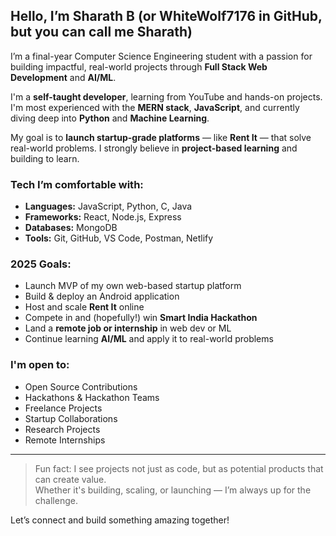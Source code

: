 ## Hello, I’m Sharath B (or WhiteWolf7176 in GitHub, but you can call me Sharath)

I’m a final-year Computer Science Engineering student with a passion for building impactful, real-world projects through **Full Stack Web Development** and **AI/ML**.

I'm a **self-taught developer**, learning from YouTube and hands-on projects. I'm most experienced with the **MERN stack**, **JavaScript**, and currently diving deep into **Python** and **Machine Learning**.

My goal is to **launch startup-grade platforms** — like **Rent It** — that solve real-world problems. I strongly believe in **project-based learning** and building to learn.

### Tech I’m comfortable with:
- **Languages:** JavaScript, Python, C, Java
- **Frameworks:** React, Node.js, Express
- **Databases:** MongoDB
- **Tools:** Git, GitHub, VS Code, Postman, Netlify

### 2025 Goals:
- Launch MVP of my own web-based startup platform
- Build & deploy an Android application
- Host and scale **Rent It** online
- Compete in and (hopefully!) win **Smart India Hackathon**
- Land a **remote job or internship** in web dev or ML
- Continue learning **AI/ML** and apply it to real-world problems

### I'm open to:
- Open Source Contributions
- Hackathons & Hackathon Teams
- Freelance Projects
- Startup Collaborations
- Research Projects
- Remote Internships

---

> Fun fact: I see projects not just as code, but as potential products that can create value.  
> Whether it's building, scaling, or launching — I’m always up for the challenge.

Let’s connect and build something amazing together!
